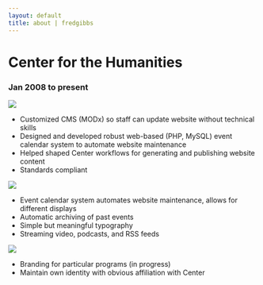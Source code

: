 ```yaml
---
layout: default
title: about | fredgibbs
---
```


<h1>Center for the Humanities</h1>
<h3>Jan 2008 to present</h3>

<div class="big_site_block">
<a href="http://humanities.wisc.edu" target="_blank">
<img src="portfolio/cfth_home.jpg">
</a>

<ul>
<li>Customized CMS (MODx) so staff can update website without technical skills</li>
<li>Designed and developed robust web-based (PHP, MySQL) event calendar system to automate website maintenance</li>
<li>Helped shaped Center workflows for generating and publishing website content</li>
<li>Standards compliant</li>
</ul>
</div>


<div class="big_site_block">
<a href="http://humanities.wisc.edu" target="_blank">
<img src="portfolio/cfth_lectures.jpg">
</a>

<ul>
<li>Event calendar system automates website maintenance, allows for different displays</li>
<li>Automatic archiving of past events</li>
<li>Simple but meaningful typography</li>
<li>Streaming video, podcasts, and RSS feeds</li>
</ul>

</div>


<div class="big_site_block">
<a href="http://humanities.wisc.edu" target="_blank">
<img src="portfolio/cfth_wih.jpg">
</a>

<ul>
<li>Branding for particular programs (in progress)</li>
<li>Maintain own identity with obvious affiliation with Center</li>
</ul>

</div>

</div>
</div>

</div>
